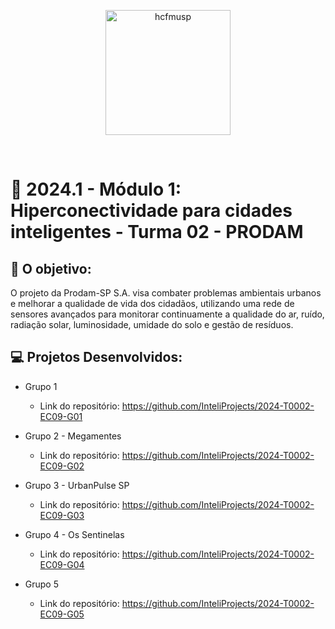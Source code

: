 <div align="center">

<img src="https://github.com/InteliProjects/2024-T0002-EC09/assets/123901342/548aa4e5-46e7-4bf9-abef-9848af026565" alt="hcfmusp" width="200"/> </div>

<br>

# 🙋 2024.1 - Módulo 1: Hiperconectividade para cidades inteligentes - Turma 02 - PRODAM


## 🎯 O objetivo:

O projeto da Prodam-SP S.A. visa combater problemas ambientais urbanos e melhorar a qualidade de vida dos cidadãos, utilizando uma rede de sensores avançados para monitorar continuamente a qualidade do ar, ruído, radiação solar, luminosidade, umidade do solo e gestão de resíduos.


## 💻 Projetos Desenvolvidos: 

- Grupo 1 
  - Link do repositório: https://github.com/InteliProjects/2024-T0002-EC09-G01

- Grupo 2 - Megamentes
  - Link do repositório: https://github.com/InteliProjects/2024-T0002-EC09-G02

- Grupo 3 - UrbanPulse SP
  - Link do repositório: https://github.com/InteliProjects/2024-T0002-EC09-G03

- Grupo 4 - Os Sentinelas
  - Link do repositório: https://github.com/InteliProjects/2024-T0002-EC09-G04

- Grupo 5 
  - Link do repositório: https://github.com/InteliProjects/2024-T0002-EC09-G05
